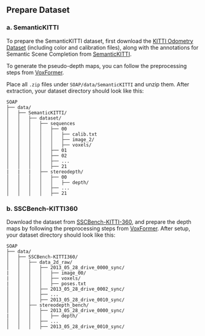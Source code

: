 ## Prepare Dataset

### a. SemanticKITTI
To prepare the SemanticKITTI dataset, first download the [KITTI Odometry Dataset](https://www.cvlibs.net/datasets/kitti/eval_odometry.php) (including color and calibration files), along with the annotations for Semantic Scene Completion from [SemanticKITTI](http://www.semantic-kitti.org/dataset.html#download).

To generate the pseudo-depth maps, you can follow the preprocessing steps from [VoxFormer](https://github.com/NVlabs/VoxFormer/tree/main/preprocess).

Place all `.zip` files under `SOAP/data/SemanticKITTI` and unzip them. After extraction, your dataset directory should look like this:
```
SOAP
├── data/
│   ├── SemanticKITTI/
│   │   ├── dataset/
│   │   │   ├── sequences
│   │   │   │   ├── 00
│   │   │   │   │   ├── calib.txt
│   │   │   │   │   ├── image_2/
│   │   │   │   │   ├── voxels/
│   │   │   │   ├── 01
│   │   │   │   ├── 02
│   │   │   │   ├── ...
│   │   │   │   ├── 21
|   |   |   ├── stereodepth/
│   │   │   │   ├── 00
│   │   │   │   │   ├── depth/
│   │   │   │   ├── ...
│   │   │   │   ├── 21
```

### b. SSCBench-KITTI360 
Download the dataset from [SSCBench-KITTI-360](https://github.com/ai4ce/SSCBench), and prepare the depth maps by following the preprocessing steps from [VoxFormer](https://github.com/NVlabs/VoxFormer/tree/main/preprocess).  After setup, your dataset directory should look like this:
```
SOAP
├── data/
│   ├── SSCBench-KITTI360/
│   │   ├── data_2d_raw/
│   │   │   ├── 2013_05_28_drive_0000_sync/
|   │   │   │   ├── image_00/
|   │   │   │   ├── voxels/
|   │   │   │   ├── poses.txt
│   │   │   ├── 2013_05_28_drive_0002_sync/
│   │   │   ├── ...
│   │   │   ├── 2013_05_28_drive_0010_sync/
│   │   ├── stereodepth_bench/
│   │   │   ├── 2013_05_28_drive_0000_sync/
|   │   │   │   ├── depth/
│   │   │   ├── ...
│   │   │   ├── 2013_05_28_drive_0010_sync/

```
